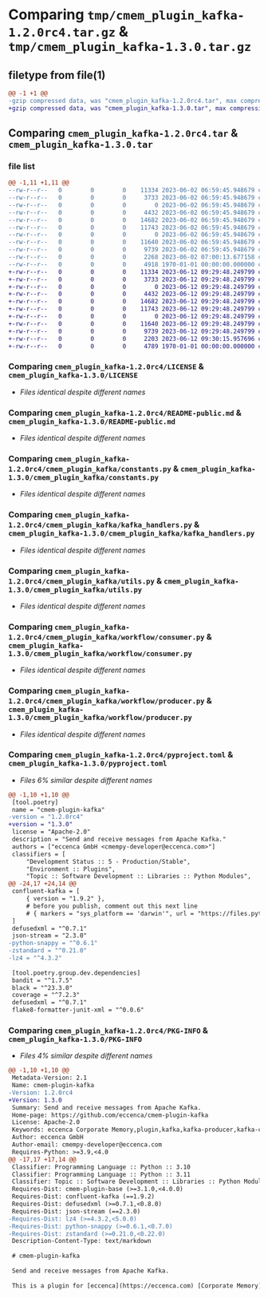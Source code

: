 # Comparing `tmp/cmem_plugin_kafka-1.2.0rc4.tar.gz` & `tmp/cmem_plugin_kafka-1.3.0.tar.gz`

## filetype from file(1)

```diff
@@ -1 +1 @@
-gzip compressed data, was "cmem_plugin_kafka-1.2.0rc4.tar", max compression
+gzip compressed data, was "cmem_plugin_kafka-1.3.0.tar", max compression
```

## Comparing `cmem_plugin_kafka-1.2.0rc4.tar` & `cmem_plugin_kafka-1.3.0.tar`

### file list

```diff
@@ -1,11 +1,11 @@
--rw-r--r--   0        0        0    11334 2023-06-02 06:59:45.948679 cmem_plugin_kafka-1.2.0rc4/LICENSE
--rw-r--r--   0        0        0     3733 2023-06-02 06:59:45.948679 cmem_plugin_kafka-1.2.0rc4/README-public.md
--rw-r--r--   0        0        0        0 2023-06-02 06:59:45.948679 cmem_plugin_kafka-1.2.0rc4/cmem_plugin_kafka/__init__.py
--rw-r--r--   0        0        0     4432 2023-06-02 06:59:45.948679 cmem_plugin_kafka-1.2.0rc4/cmem_plugin_kafka/constants.py
--rw-r--r--   0        0        0    14682 2023-06-02 06:59:45.948679 cmem_plugin_kafka-1.2.0rc4/cmem_plugin_kafka/kafka_handlers.py
--rw-r--r--   0        0        0    11743 2023-06-02 06:59:45.948679 cmem_plugin_kafka-1.2.0rc4/cmem_plugin_kafka/utils.py
--rw-r--r--   0        0        0        0 2023-06-02 06:59:45.948679 cmem_plugin_kafka-1.2.0rc4/cmem_plugin_kafka/workflow/__init__.py
--rw-r--r--   0        0        0    11640 2023-06-02 06:59:45.948679 cmem_plugin_kafka-1.2.0rc4/cmem_plugin_kafka/workflow/consumer.py
--rw-r--r--   0        0        0     9739 2023-06-02 06:59:45.948679 cmem_plugin_kafka-1.2.0rc4/cmem_plugin_kafka/workflow/producer.py
--rw-r--r--   0        0        0     2268 2023-06-02 07:00:13.677158 cmem_plugin_kafka-1.2.0rc4/pyproject.toml
--rw-r--r--   0        0        0     4918 1970-01-01 00:00:00.000000 cmem_plugin_kafka-1.2.0rc4/PKG-INFO
+-rw-r--r--   0        0        0    11334 2023-06-12 09:29:48.249799 cmem_plugin_kafka-1.3.0/LICENSE
+-rw-r--r--   0        0        0     3733 2023-06-12 09:29:48.249799 cmem_plugin_kafka-1.3.0/README-public.md
+-rw-r--r--   0        0        0        0 2023-06-12 09:29:48.249799 cmem_plugin_kafka-1.3.0/cmem_plugin_kafka/__init__.py
+-rw-r--r--   0        0        0     4432 2023-06-12 09:29:48.249799 cmem_plugin_kafka-1.3.0/cmem_plugin_kafka/constants.py
+-rw-r--r--   0        0        0    14682 2023-06-12 09:29:48.249799 cmem_plugin_kafka-1.3.0/cmem_plugin_kafka/kafka_handlers.py
+-rw-r--r--   0        0        0    11743 2023-06-12 09:29:48.249799 cmem_plugin_kafka-1.3.0/cmem_plugin_kafka/utils.py
+-rw-r--r--   0        0        0        0 2023-06-12 09:29:48.249799 cmem_plugin_kafka-1.3.0/cmem_plugin_kafka/workflow/__init__.py
+-rw-r--r--   0        0        0    11640 2023-06-12 09:29:48.249799 cmem_plugin_kafka-1.3.0/cmem_plugin_kafka/workflow/consumer.py
+-rw-r--r--   0        0        0     9739 2023-06-12 09:29:48.249799 cmem_plugin_kafka-1.3.0/cmem_plugin_kafka/workflow/producer.py
+-rw-r--r--   0        0        0     2203 2023-06-12 09:30:15.957696 cmem_plugin_kafka-1.3.0/pyproject.toml
+-rw-r--r--   0        0        0     4789 1970-01-01 00:00:00.000000 cmem_plugin_kafka-1.3.0/PKG-INFO
```

### Comparing `cmem_plugin_kafka-1.2.0rc4/LICENSE` & `cmem_plugin_kafka-1.3.0/LICENSE`

 * *Files identical despite different names*

### Comparing `cmem_plugin_kafka-1.2.0rc4/README-public.md` & `cmem_plugin_kafka-1.3.0/README-public.md`

 * *Files identical despite different names*

### Comparing `cmem_plugin_kafka-1.2.0rc4/cmem_plugin_kafka/constants.py` & `cmem_plugin_kafka-1.3.0/cmem_plugin_kafka/constants.py`

 * *Files identical despite different names*

### Comparing `cmem_plugin_kafka-1.2.0rc4/cmem_plugin_kafka/kafka_handlers.py` & `cmem_plugin_kafka-1.3.0/cmem_plugin_kafka/kafka_handlers.py`

 * *Files identical despite different names*

### Comparing `cmem_plugin_kafka-1.2.0rc4/cmem_plugin_kafka/utils.py` & `cmem_plugin_kafka-1.3.0/cmem_plugin_kafka/utils.py`

 * *Files identical despite different names*

### Comparing `cmem_plugin_kafka-1.2.0rc4/cmem_plugin_kafka/workflow/consumer.py` & `cmem_plugin_kafka-1.3.0/cmem_plugin_kafka/workflow/consumer.py`

 * *Files identical despite different names*

### Comparing `cmem_plugin_kafka-1.2.0rc4/cmem_plugin_kafka/workflow/producer.py` & `cmem_plugin_kafka-1.3.0/cmem_plugin_kafka/workflow/producer.py`

 * *Files identical despite different names*

### Comparing `cmem_plugin_kafka-1.2.0rc4/pyproject.toml` & `cmem_plugin_kafka-1.3.0/pyproject.toml`

 * *Files 6% similar despite different names*

```diff
@@ -1,10 +1,10 @@
 [tool.poetry]
 name = "cmem-plugin-kafka"
-version = "1.2.0rc4"
+version = "1.3.0"
 license = "Apache-2.0"
 description = "Send and receive messages from Apache Kafka."
 authors = ["eccenca GmbH <cmempy-developer@eccenca.com>"]
 classifiers = [
     "Development Status :: 5 - Production/Stable",
     "Environment :: Plugins",
     "Topic :: Software Development :: Libraries :: Python Modules",
@@ -24,17 +24,14 @@
 confluent-kafka = [
     { version = "1.9.2" },
     # before you publish, comment out this next line
     # { markers = "sys_platform == 'darwin'", url = "https://files.pythonhosted.org/packages/fb/16/d04dded73439266a3dbcd585f1128483dcf509e039bacd93642ac5de97d4/confluent-kafka-1.8.2.tar.gz"}
 ]
 defusedxml = "^0.7.1"
 json-stream = "2.3.0"
-python-snappy = "^0.6.1"
-zstandard = "^0.21.0"
-lz4 = "^4.3.2"
 
 [tool.poetry.group.dev.dependencies]
 bandit = "^1.7.5"
 black = "^23.3.0"
 coverage = "^7.2.3"
 defusedxml = "^0.7.1"
 flake8-formatter-junit-xml = "^0.0.6"
```

### Comparing `cmem_plugin_kafka-1.2.0rc4/PKG-INFO` & `cmem_plugin_kafka-1.3.0/PKG-INFO`

 * *Files 4% similar despite different names*

```diff
@@ -1,10 +1,10 @@
 Metadata-Version: 2.1
 Name: cmem-plugin-kafka
-Version: 1.2.0rc4
+Version: 1.3.0
 Summary: Send and receive messages from Apache Kafka.
 Home-page: https://github.com/eccenca/cmem-plugin-kafka
 License: Apache-2.0
 Keywords: eccenca Corporate Memory,plugin,kafka,kafka-producer,kafka-consumer
 Author: eccenca GmbH
 Author-email: cmempy-developer@eccenca.com
 Requires-Python: >=3.9,<4.0
@@ -17,17 +17,14 @@
 Classifier: Programming Language :: Python :: 3.10
 Classifier: Programming Language :: Python :: 3.11
 Classifier: Topic :: Software Development :: Libraries :: Python Modules
 Requires-Dist: cmem-plugin-base (>=3.1.0,<4.0.0)
 Requires-Dist: confluent-kafka (==1.9.2)
 Requires-Dist: defusedxml (>=0.7.1,<0.8.0)
 Requires-Dist: json-stream (==2.3.0)
-Requires-Dist: lz4 (>=4.3.2,<5.0.0)
-Requires-Dist: python-snappy (>=0.6.1,<0.7.0)
-Requires-Dist: zstandard (>=0.21.0,<0.22.0)
 Description-Content-Type: text/markdown
 
 # cmem-plugin-kafka
 
 Send and receive messages from Apache Kafka.
 
 This is a plugin for [eccenca](https://eccenca.com) [Corporate Memory](https://documentation.eccenca.com).
```

